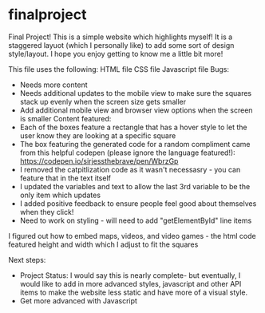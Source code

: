 # finalproject
Final Project!
This is a simple website which highlights myself! It is a staggered layuot (which I personally like) to add some sort of design style/layout. I hope you enjoy getting to know me a little bit more!

This file uses the following:
HTML file
CSS file
Javascript file
Bugs:
- Needs more content
- Needs additional updates to the mobile view to make sure the squares stack up evenly when the screen size gets smaller
- Add additional mobile view and browser view options when the screen is smaller
Content featured:
- Each of the boxes feature a rectangle that has a hover style to let the user know they are looking at a specific square
-  The box featuring the generated code for a random compliment came from this helpful codepen (please ignore the language featured!): https://codepen.io/sirjessthebrave/pen/WbrzGp
-   I removed the catpitlization code as it wasn't necessasry - you can feature that in the text itself
-   I updated the variables and text to allow the last 3rd variable to be the only item which updates
-   I added positive feedback to ensure people feel good about themselves when they click!
-   Need to work on styling - will need to add "getElementById" line items

I figured out how to embed maps, videos, and video games - the html code featured height and width which I adjust to fit the squares

Next steps:
- Project Status: I would say this is nearly complete- but eventually, I would like to add in more advanced styles, javascript and other API items to make the website less static and have more of a visual style.
- Get more advanced with Javascript

